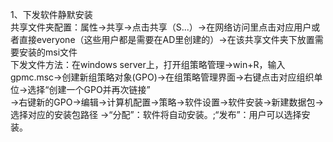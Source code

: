 1、下发软件静默安装<br>
共享文件夹配置：属性->共享->点击共享（S...）->在网络访问里点击对应用户或者直接everyone（这些用户都是需要在AD里创建的）->在该共享文件夹下放置需要安装的msi文件<br>
下发文件方法：在windows server上，打开组策略管理->win+R，输入gpmc.msc->创建新组策略对象(GPO)->在组策略管理界面->右键点击对应组织单位->选择“创建一个GPO并再次链接”<br>
            ->右键新的GPO->编辑->计算机配置->策略->软件设置->软件安装->新建数据包->选择对应的安装包路径
            ->“分配”：软件将自动安装。;“发布”：用户可以选择安装。

